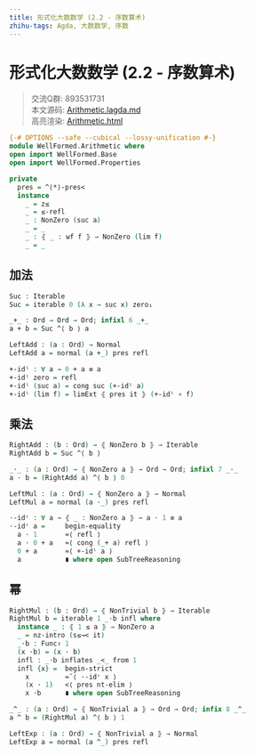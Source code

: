 ```yaml
---
title: 形式化大数数学 (2.2 - 序数算术)
zhihu-tags: Agda, 大数数学, 序数
---
```


# 形式化大数数学 (2.2 - 序数算术)

> 交流Q群: 893531731  
> 本文源码: [Arithmetic.lagda.md](https://github.com/choukh/agda-googology/blob/main/src/WellFormed/Arithmetic.lagda.md)  
> 高亮渲染: [Arithmetic.html](https://choukh.github.io/agda-googology/WellFormed.Arithmetic.html)  

```agda
{-# OPTIONS --safe --cubical --lossy-unification #-}
module WellFormed.Arithmetic where
open import WellFormed.Base
open import WellFormed.Properties
```

```agda
private
  pres = ^⟨*⟩-pres<
  instance
    _ = z≤
    _ = ≤-refl
    _ : NonZero (suc a)
    _ = _
    _ : ⦃ _ : wf f ⦄ → NonZero (lim f)
    _ = _
```

## 加法

```agda
Suc : Iterable
Suc = iterable 0 (λ x → suc x) zero₁
```

```agda
_+_ : Ord → Ord → Ord; infixl 6 _+_
a + b = Suc ^⟨ b ⟩ a
```

```agda
LeftAdd : (a : Ord) → Normal
LeftAdd a = normal (a +_) pres refl
```

```agda
+-idˡ : ∀ a → 0 + a ≡ a
+-idˡ zero = refl
+-idˡ (suc a) = cong suc (+-idˡ a)
+-idˡ (lim f) = limExt ⦃ pres it ⦄ (+-idˡ ∘ f)
```

## 乘法

```agda
RightAdd : (b : Ord) → ⦃ NonZero b ⦄ → Iterable
RightAdd b = Suc ^⟨ b ⟩
```

```agda
_⋅_ : (a : Ord) → ⦃ NonZero a ⦄ → Ord → Ord; infixl 7 _⋅_
a ⋅ b = (RightAdd a) ^⟨ b ⟩ 0
```

```agda
LeftMul : (a : Ord) → ⦃ NonZero a ⦄ → Normal
LeftMul a = normal (a ⋅_) pres refl
```

```agda
⋅-idʳ : ∀ a → ⦃ _ : NonZero a ⦄ → a ⋅ 1 ≡ a
⋅-idʳ a =     begin-equality
  a ⋅ 1       ≈⟨ refl ⟩
  a ⋅ 0 + a   ≈⟨ cong (_+ a) refl ⟩
  0 + a       ≈⟨ +-idˡ a ⟩
  a           ∎ where open SubTreeReasoning
```

## 幂

```agda
RightMul : (b : Ord) → ⦃ NonTrivial b ⦄ → Iterable
RightMul b = iterable 1 _⋅b infl where
  instance _ : ⦃ 1 ≤ a ⦄ → NonZero a
  _ = nz-intro (s≤→< it)
  _⋅b : Func↾ 1
  (x ⋅b) = (x ⋅ b)
  infl : _⋅b inflates _<_ from 1
  infl {x} =  begin-strict
    x         ≈˘⟨ ⋅-idʳ x ⟩
    (x ⋅ 1)   <⟨ pres nt-elim ⟩
    x ⋅b      ∎ where open SubTreeReasoning
```

```agda
_^_ : (a : Ord) → ⦃ NonTrivial a ⦄ → Ord → Ord; infix 8 _^_
a ^ b = (RightMul a) ^⟨ b ⟩ 1
```

```agda
LeftExp : (a : Ord) → ⦃ NonTrivial a ⦄ → Normal
LeftExp a = normal (a ^_) pres refl
```

